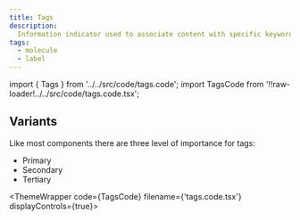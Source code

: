 ```yaml
---
title: Tags
description:
  Information indicator used to associate content with specific keywords.
tags:
  - molecule
  - label
---
```


<!-- CODE IMPORTS -->

<!-- prettier-ignore -->
import { Tags } from '../../src/code/tags.code'; 
import TagsCode from '!!raw-loader!../../src/code/tags.code.tsx';

<!-- END CODE IMPORTS -->

<DocHeader props={props}/>

## Variants

Like most components there are three level of importance for tags:

- Primary
- Secondary
- Tertiary

<!-- prettier-ignore -->
<ThemeWrapper
  code={TagsCode}
  filename={'tags.code.tsx'}
  displayControls={true}>
  <Tags />
</ThemeWrapper>
